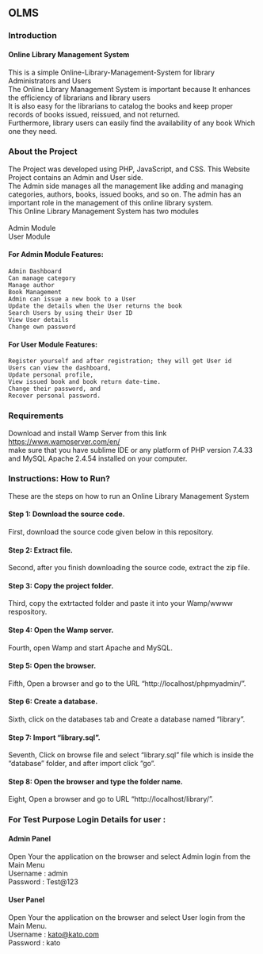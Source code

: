 ## OLMS
### Introduction

#### Online Library Management System
This is a simple Online-Library-Management-System for library Administrators and Users<br/>
The Online Library Management System is important because It enhances the efficiency of librarians and library users<br/>
It is also easy for the librarians to catalog the books and keep proper records of books issued, reissued, and not returned.<br/>
Furthermore, library users can easily find the availability of any book Which one they need.

### About the Project
The Project was developed using PHP, JavaScript, and CSS. This Website Project contains an Admin and User side.<br/>
The Admin side manages all the management like adding and managing categories, authors, books, issued books, and so on. The admin has an important role in the management of this online library system.<br/>
This Online Library Management System has two modules<br/><br/>
Admin Module <br/>
User Module

#### For Admin Module Features:

    Admin Dashboard
    Can manage category
    Manage author
    Book Management
    Admin can issue a new book to a User
    Update the details when the User returns the book
    Search Users by using their User ID
    View User details
    Change own password

#### For User Module Features:

    Register yourself and after registration; they will get User id
    Users can view the dashboard,
    Update personal profile,
    View issued book and book return date-time.
    Change their password, and
    Recover personal password.
### Requirements
Download and install Wamp Server from this link https://www.wampserver.com/en/ <br/>
make sure that you have sublime IDE or any platform of PHP version 7.4.33 and MySQL Apache 2.4.54 installed on your computer.<br/>

### Instructions: How to Run?
These are the steps on how to run an Online Library Management System
#### Step 1: Download the source code. 
First, download the source code given below in this repository.
#### Step 2: Extract file.
Second, after you finish downloading the source code, extract the zip file.
#### Step 3: Copy the project folder.
Third, copy the extrtacted folder and paste it into your Wamp/wwww respository.
#### Step 4: Open the Wamp server.
Fourth, open Wamp and start Apache and MySQL.
#### Step 5: Open the browser.
Fifth, Open a browser and go to the URL “http://localhost/phpmyadmin/”.
#### Step 6: Create a database.
Sixth, click on the databases tab and Create a database named “library”.
#### Step 7: Import “library.sql”.
Seventh, Click on browse file and select “library.sql” file which is inside the “database” folder, and after import click “go“.
#### Step 8: Open the browser and type the folder name.
Eight, Open a browser and go to URL “http://localhost/library/”.

### For Test Purpose Login Details for user :

#### Admin Panel 
Open Your the application on the browser and select Admin login from the Main Menu<br/>
 Username : admin<br/> 
 Password : Test@123
#### User Panel
Open Your the application on the browser and select User login from the Main Menu.<br/>
Username : kato@kato.com<br/> 
Password : kato
